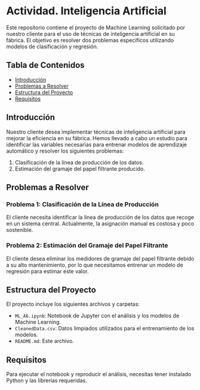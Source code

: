 # Actividad. Inteligencia Artificial

Este repositorio contiene el proyecto de Machine Learning solicitado por nuestro cliente para el uso de técnicas de inteligencia artificial en su fábrica. El objetivo es resolver dos problemas específicos utilizando modelos de clasificación y regresión.

## Tabla de Contenidos

- [Introducción](#introducción)
- [Problemas a Resolver](#problemas-a-resolver)
- [Estructura del Proyecto](#estructura-del-proyecto)
- [Requisitos](#requisitos)

## Introducción

Nuestro cliente desea implementar técnicas de inteligencia artificial para mejorar la eficiencia en su fábrica. Hemos llevado a cabo un estudio para identificar las variables necesarias para entrenar modelos de aprendizaje automático y resolver los siguientes problemas:

1. Clasificación de la línea de producción de los datos.
2. Estimación del gramaje del papel filtrante producido.

## Problemas a Resolver

### Problema 1: Clasificación de la Línea de Producción

El cliente necesita identificar la línea de producción de los datos que recoge en un sistema central. Actualmente, la asignación manual es costosa y poco sostenible.

### Problema 2: Estimación del Gramaje del Papel Filtrante

El cliente desea eliminar los medidores de gramaje del papel filtrante debido a su alto mantenimiento, por lo que necesitamos entrenar un modelo de regresión para estimar este valor.

## Estructura del Proyecto

El proyecto incluye los siguientes archivos y carpetas:

- `ML_A6.ipynb`: Notebook de Jupyter con el análisis y los modelos de Machine Learning.
- `CleanedData.csv`: Datos limpiados utilizados para el entrenamiento de los modelos.
- `README.md`: Este archivo.

## Requisitos

Para ejecutar el notebook y reproducir el análisis, necesitas tener instalado Python y las librerías requeridas.
